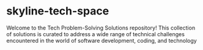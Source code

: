 # skyline-tech-space
Welcome to the Tech Problem-Solving Solutions repository! This collection of solutions is curated to address a wide range of technical challenges encountered in the world of software development, coding, and technology
